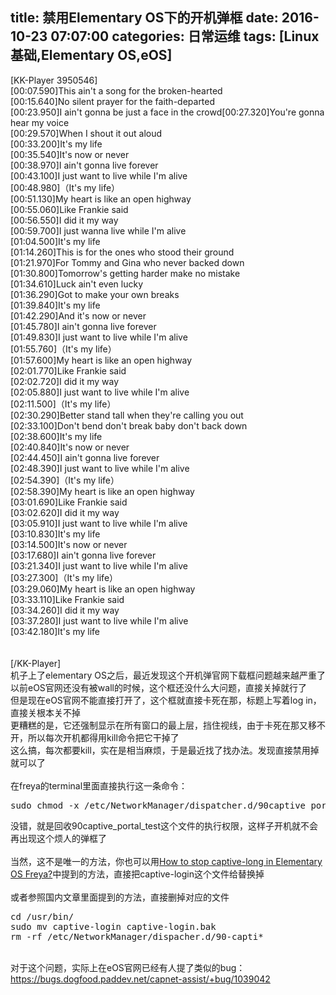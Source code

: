 title: 禁用Elementary OS下的开机弹框
date: 2016-10-23 07:07:00
categories: 日常运维
tags: [Linux基础,Elementary OS,eOS]
---
[KK-Player 3950546]<br />
[00:07.590]This ain't a song for the broken-hearted<br />
[00:15.640]No silent prayer for the faith-departed<br />
[00:23.950]I ain't gonna be just a face in the crowd[00:27.320]You're gonna hear my voice<br />
[00:29.570]When I shout it out aloud<br />
[00:33.200]It's my life<br />
[00:35.540]It's now or never<br />
[00:38.970]I ain't gonna live forever<br />
[00:43.100]I just want to live while I'm alive<br />
[00:48.980]（It's my life）<br />
[00:51.130]My heart is like an open highway<br />
[00:55.060]Like Frankie said<br />
[00:56.550]I did it my way<br />
[00:59.700]I just wanna live while I'm alive<br />
[01:04.500]It's my life<br />
[01:14.260]This is for the ones who stood their ground<br />
[01:21.970]For Tommy and Gina who never backed down<br />
[01:30.800]Tomorrow's getting harder make no mistake<br />
[01:34.610]Luck ain't even lucky<br />
[01:36.290]Got to make your own breaks<br />
[01:39.840]It's my life<br />
[01:42.290]And it's now or never<br />
[01:45.780]I ain't gonna live forever<br />
[01:49.830]I just want to live while I'm alive<br />
[01:55.760]（It's my life）<br />
[01:57.600]My heart is like an open highway<br />
[02:01.770]Like Frankie said<br />
[02:02.720]I did it my way<br />
[02:05.880]I just want to live while I'm alive<br />
[02:11.500]（It's my life）<br />
[02:30.290]Better stand tall when they're calling you out<br />
[02:33.100]Don't bend don't break baby don't back down<br />
[02:38.600]It's my life<br />
[02:40.840]It's now or never<br />
[02:44.450]I ain't gonna live forever<br />
[02:48.390]I just want to live while I'm alive<br />
[02:54.390]（It's my life）<br />
[02:58.390]My heart is like an open highway<br />
[03:01.690]Like Frankie said<br />
[03:02.620]I did it my way<br />
[03:05.910]I just want to live while I'm alive<br />
[03:10.830]It's my life<br />
[03:14.500]It's now or never<br />
[03:17.680]I ain't gonna live forever<br />
[03:21.340]I just want to live while I'm alive<br />
[03:27.300]（It's my life）<br />
[03:29.060]My heart is like an open highway<br />
[03:33.110]Like Frankie said<br />
[03:34.260]I did it my way<br />
[03:37.280]I just want to live while I'm alive<br />
[03:42.180]It's my life<br />
<br />
<br />
[/KK-Player]<br />
机子上了elementary OS之后，最近发现这个开机弹官网下载框问题越来越严重了<br />
以前eOS官网还没有被wall的时候，这个框还没什么大问题，直接关掉就行了<br />
但是现在eOS官网不能直接打开了，这个框就直接卡死在那，标题上写着log in，直接关根本关不掉<br />
更糟糕的是，它还强制显示在所有窗口的最上层，挡住视线，由于卡死在那又移不开，所以每次开机都得用kill命令把它干掉了<br />
这么搞，每次都要kill，实在是相当麻烦，于是最近找了找办法。发现直接禁用掉就可以了<br />
<br />
在freya的terminal里面直接执行这一条命令：<br />
<!--more-->
<pre class="brush:bash; toolbar:false;">sudo chmod -x /etc/NetworkManager/dispatcher.d/90captive_portal_test</pre>
没错，就是回收90captive_portal_test这个文件的执行权限，这样子开机就不会再出现这个烦人的弹框了<br />
<br />
当然，这不是唯一的方法，你也可以用<a href="http://unix.stackexchange.com/questions/214641/how-to-stop-captive-long-in-elementary-os-freya" target="_blank">How to stop captive-long in Elementary OS Freya?</a>中提到的方法，直接把captive-login这个文件给替换掉<br />
<br />
或者参照国内文章里面提到的方法，直接删掉对应的文件 <br />
<pre class="brush:bash; toolbar:false;">cd /usr/bin/  
sudo mv captive-login captive-login.bak
rm -rf /etc/NetworkManager/dispacher.d/90-capti*</pre>
<br />
对于这个问题，实际上在eOS官网已经有人提了类似的bug：<br />
<a href="https://bugs.dogfood.paddev.net/capnet-assist/+bug/1039042" target="_blank">https://bugs.dogfood.paddev.net/capnet-assist/+bug/1039042</a>